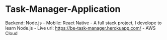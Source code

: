 # Task-Manager-Application

Backend: Node.js -
Mobile: React Native -
A full stack project, I develope to learn Node.js -
Live url: https://be-task-manager.herokuapp.com/ -
AWS Cloud

